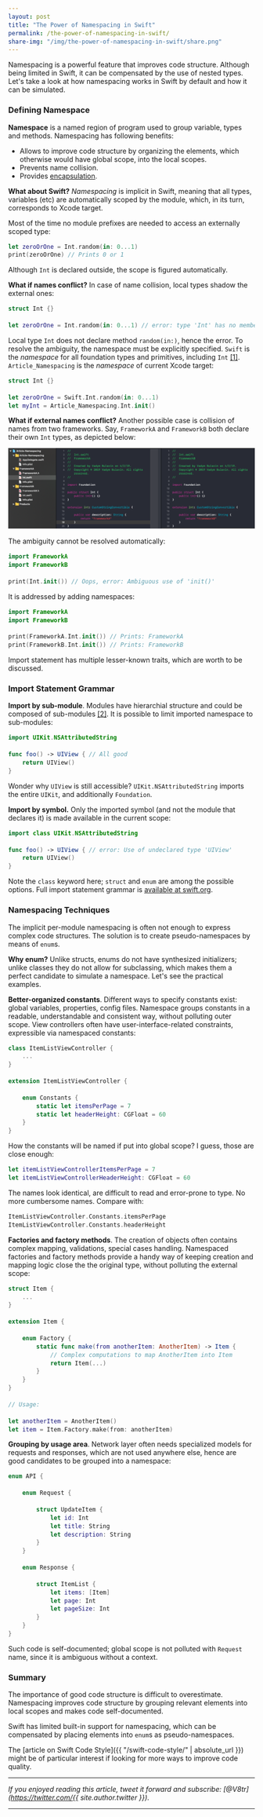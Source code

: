 ```yaml
---
layout: post
title: "The Power of Namespacing in Swift"
permalink: /the-power-of-namespacing-in-swift/
share-img: "/img/the-power-of-namespacing-in-swift/share.png"
---
```


Namespacing is a powerful feature that improves code structure. Although being limited in Swift, it can be compensated by the use of nested types. Let's take a look at how namespacing works in Swift by default and how it can be simulated.

### Defining Namespace

**Namespace** is a named region of program used to group variable, types and methods. Namespacing has following benefits:
- Allows to improve code structure by organizing the elements, which otherwise would have global scope, into the local scopes. 
- Prevents name collision.
- Provides [encapsulation](https://en.wikipedia.org/wiki/Encapsulation_(computer_programming)).

**What about Swift?** *Namespacing* is implicit in Swift, meaning that all types, variables (etc) are automatically scoped by the module, which, in its turn, corresponds to Xcode target.

Most of the time no module prefixes are needed to access an externally scoped type:

```swift
let zeroOrOne = Int.random(in: 0...1)
print(zeroOrOne) // Prints 0 or 1
```
Although `Int` is declared outside, the scope is figured automatically.

**What if names conflict?** In case of name collision, local types shadow the external ones:

```swift
struct Int {}

let zeroOrOne = Int.random(in: 0...1) // error: type 'Int' has no member 'random'
```

Local type `Int` does not declare method `random(in:)`, hence the error. To resolve the ambiguity, the namespace must be explicitly specified. `Swift` is the *namespace* for all foundation types and primitives, including `Int` [[1]](https://github.com/apple/swift-corelibs-foundation). `Article_Namespacing` is the *namespace* of current Xcode target: 

```swift
struct Int {}

let zeroOrOne = Swift.Int.random(in: 0...1)
let myInt = Article_Namespacing.Int.init()
```

**What if external names conflict?** Another possible case is collision of names from two frameworks. Say, `FrameworkA` and `FrameworkB` both declare their own `Int` types, as depicted below:

<p align="center">
    <a href="{{ "/img/the-power-of-namespacing-in-swift/name-collision.png" | absolute_url }}">
        <img src="/img/the-power-of-namespacing-in-swift/name-collision.png" alt="The Power of Namespacing in Swift"/>
    </a>
</p>

The ambiguity cannot be resolved automatically:

```swift
import FrameworkA
import FrameworkB

print(Int.init()) // Oops, error: Ambiguous use of 'init()'
```

It is addressed by adding namespaces:

```swift
import FrameworkA
import FrameworkB

print(FrameworkA.Int.init()) // Prints: FrameworkA
print(FrameworkB.Int.init()) // Prints: FrameworkB
```

Import statement has multiple lesser-known traits, which are worth to be discussed.

### Import Statement Grammar

**Import by sub-module**. Modules have hierarchial structure and could be composed of sub-modules [[2]](https://clang.llvm.org/docs/Modules.html#introduction). It is possible to limit imported namespace to sub-modules:

```swift
import UIKit.NSAttributedString

func foo() -> UIView { // All good
    return UIView()
}
```

Wonder why `UIView` is still accessible? `UIKit.NSAttributedString` imports the entire `UIKit`, and additionally `Foundation`.

**Import by symbol.** Only the imported symbol (and not the module that declares it) is made available in the current scope:

```swift
import class UIKit.NSAttributedString

func foo() -> UIView { // error: Use of undeclared type 'UIView'
    return UIView()
}
```

Note the `class` keyword here; `struct` and `enum` are among the possible options. Full import statement grammar is [available at swift.org](https://docs.swift.org/swift-book/ReferenceManual/Declarations.html#grammar_import-path-identifier).

### Namespacing Techniques

The implicit per-module namespacing is often not enough to express complex code structures. The solution is to create pseudo-namespaces by means of `enum`s.

**Why enum?** Unlike structs, enums do not have synthesized initializers; unlike classes they do not allow for subclassing, which makes them a perfect candidate to simulate a namespace. Let's see the practical examples.

**Better-organized constants**. Different ways to specify constants exist: global variables, properties, config files. Namespace groups constants in a readable, understandable and consistent way, without polluting outer scope. View controllers often have user-interface-related constraints, expressible via namespaced constants:

```swift
class ItemListViewController {
    ...
}

extension ItemListViewController {

    enum Constants {
        static let itemsPerPage = 7
        static let headerHeight: CGFloat = 60
    }
}
```

How the constants will be named if put into global scope? I guess, those are close enough: 

```swift
let itemListViewControllerItemsPerPage = 7
let itemListViewControllerHeaderHeight: CGFloat = 60
```

The names look identical, are difficult to read and error-prone to type. No more cumbersome names. Compare with: 

```swift
ItemListViewController.Constants.itemsPerPage
ItemListViewController.Constants.headerHeight
```

**Factories and factory methods**. The creation of objects often contains complex mapping, validations, special cases handling. Namespaced factories and factory methods provide a handy way of keeping creation and mapping logic close the the original type, without polluting the external scope:

```swift
struct Item {
    ...
}

extension Item {

    enum Factory {
        static func make(from anotherItem: AnotherItem) -> Item {
            // Complex computations to map AnotherItem into Item
            return Item(...)
        }
    }
}

// Usage:

let anotherItem = AnotherItem()
let item = Item.Factory.make(from: anotherItem)
```

**Grouping by usage area**. Network layer often needs specialized models for requests and responses, which are not used anywhere else, hence are good candidates to be grouped into a namespace:

```swift
enum API {

    enum Request {

        struct UpdateItem {
            let id: Int
            let title: String
            let description: String
        }
    }

    enum Response {

        struct ItemList {
            let items: [Item]
            let page: Int
            let pageSize: Int
        }
    }
}
```
Such code is self-documented; global scope is not polluted with `Request` name, since it is ambiguous without a context.

### Summary

The importance of good code structure is difficult to overestimate. Namespacing improves code structure by grouping relevant elements into local scopes and makes code self-documented.

Swift has limited built-in support for namespacing, which can be compensated by placing elements into `enum`s as pseudo-namespaces.

The [article on Swift Code Style]({{ "/swift-code-style/" | absolute_url }}) might be of particular interest if looking for more ways to improve code quality.

---

*If you enjoyed reading this article, tweet it forward and subscribe: [@V8tr](https://twitter.com/{{ site.author.twitter }}).*

---